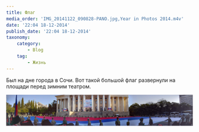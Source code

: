 ```yaml
---
title: Флаг
media_order: 'IMG_20141122_090828-PANO.jpg,Year in Photos 2014.m4v'
date: '22:04 18-12-2014'
publish_date: '22:04 18-12-2014'
taxonomy:
    category:
        - Blog
    tag:
        - Жизнь
---
```


Был на дне города в Сочи. Вот такой большой флаг развернули на площади перед зимним театром.

![](IMG_20141122_090828-PANO.jpg)